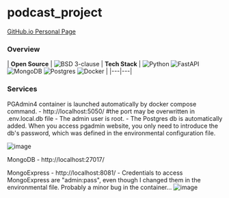 # podcast_project

[GitHub.io Personal Page](https://ialvata.github.io/)
### Overview

| **Open Source** | ![BSD 3-clause](https://img.shields.io/badge/License-BSD%203--Clause-blue.svg)
| **Tech Stack** | ![Python](https://img.shields.io/badge/python-3670A0?style=for-the-badge&logo=python&logoColor=ffdd54) ![FastAPI](https://img.shields.io/badge/FastAPI-005571?style=for-the-badge&logo=fastapi) ![MongoDB](https://img.shields.io/badge/MongoDB-%234ea94b.svg?style=for-the-badge&logo=mongodb&logoColor=white) ![Postgres](https://img.shields.io/badge/postgres-%23316192.svg?style=for-the-badge&logo=postgresql&logoColor=white) ![Docker](https://img.shields.io/badge/docker-%230db7ed.svg?style=for-the-badge&logo=docker&logoColor=white) |
|---|---|

### Services
PGAdmin4 container is launched automatically by docker compose command.
    - http://localhost:5050/  #the port may be overwritten in .env.local.db file
    - The admin user is root.
    - The Postgres db is automatically added. When you access pgadmin website, you only need to 
    introduce the db's password, which was defined in the environmental configuration file. 
    
![image](https://github.com/ialvata/podcast_project/assets/110241614/2f3720e3-27a7-4b64-9451-19f50c286d95)


MongoDB
    - http://localhost:27017/
    
MongoExpress
    - http://localhost:8081/
    - Credentials to access MongoExpress are "admin:pass", even though I changed them in the 
    environmental file. Probably a minor bug in the container...
![image](https://github.com/ialvata/podcast_project/assets/110241614/77ff3266-3944-4b66-8beb-645a71632404)
